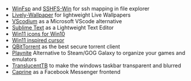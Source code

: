 
* [WinFsp](https://github.com/winfsp/winfsp) and [SSHFS-Win](https://github.com/winfsp/sshfs-win) for ssh mapping in file explorer
* [Lively-Wallpaper](https://rocksdanister.github.io/lively/) for lightweight Live Wallpapers
* [VScodium](https://vscodium.com/) as a Microsoft VScode alternative
* [Sublime Text](https://www.sublimetext.com/) as a Lightweight Text Editor
* [Win11 icons for Win10](https://www.deviantart.com/niivu/art/Windows-11-Icon-Themes-874289797)
* [Win11 inspired cursor](https://www.deviantart.com/jepricreations/art/Windows-11-Cursors-Concept-v2-886489356)
* [QBitTorrent](https://www.qbittorrent.org/) as the best secure torrent client
* [Playnite](https://playnite.link/) Alternative to Steam/GOG Galaxy to organize your games and emulators
* [TranslucentTB](https://github.com/TranslucentTB/TranslucentTB) to make the windows taskbar transparent and blurred
* [Caprine](https://github.com/sindresorhus/caprine) as a Facebook Messenger frontend
